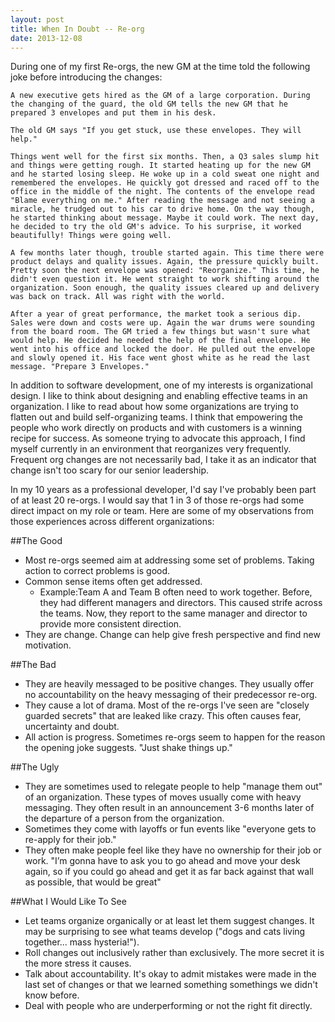 ```yaml
---
layout: post
title: When In Doubt -- Re-org
date: 2013-12-08
---
```


During one of my first Re-orgs, the new GM at the time told the following joke before introducing the changes:

    A new executive gets hired as the GM of a large corporation. During the changing of the guard, the old GM tells the new GM that he prepared 3 envelopes and put them in his desk. 
	
	The old GM says "If you get stuck, use these envelopes. They will help." 
	
	Things went well for the first six months. Then, a Q3 sales slump hit and things were getting rough. It started heating up for the new GM and he started losing sleep. He woke up in a cold sweat one night and remembered the envelopes. He quickly got dressed and raced off to the office in the middle of the night. The contents of the envelope read "Blame everything on me." After reading the message and not seeing a miracle, he trudged out to his car to drive home. On the way though, he started thinking about message. Maybe it could work. The next day, he decided to try the old GM's advice. To his surprise, it worked beautifully! Things were going well.
	
	A few months later though, trouble started again. This time there were product delays and quality issues. Again, the pressure quickly built. Pretty soon the next envelope was opened: "Reorganize." This time, he didn't even question it. He went straight to work shifting around the organization. Soon enough, the quality issues cleared up and delivery was back on track. All was right with the world.
	
	After a year of great performance, the market took a serious dip. Sales were down and costs were up. Again the war drums were sounding from the board room. The GM tried a few things but wasn't sure what would help. He decided he needed the help of the final envelope. He went into his office and locked the door. He pulled out the envelope and slowly opened it. His face went ghost white as he read the last message. "Prepare 3 Envelopes."

In addition to software development, one of my interests is organizational design. I like to think about designing and enabling effective teams in an organization. I like to read about how some organizations are trying to flatten out and build self-organizing teams. I think that empowering the people who work directly on products and with customers is a winning recipe for success. As someone trying to advocate this approach, I find myself currently in an environment that reorganizes very frequently. Frequent org changes are not necessarily bad, I take it as an indicator that change isn't too scary for our senior leadership.

In my 10 years as a professional developer, I'd say I've probably been part of at least 20 re-orgs. I would say that 1 in 3 of those re-orgs had some direct impact on my role or team. Here are some of my observations from those experiences across different organizations:

##The Good
* Most re-orgs seemed aim at addressing some set of problems. Taking action to correct problems is good.
* Common sense items often get addressed. 
	* Example:Team A and Team B often need to work together. Before, they had different managers and directors. This caused strife across the teams. Now, they report to the same manager and director to provide more consistent direction.
* They are change. Change can help give fresh perspective and find new motivation.

##The Bad
* They are heavily messaged to be positive changes. They usually offer no accountability on the heavy messaging of their predecessor re-org.
* They cause a lot of drama. Most of the re-orgs I've seen are "closely guarded secrets" that are leaked like crazy. This often causes fear, uncertainty and doubt.
* All action is progress. Sometimes re-orgs seem to happen for the reason the opening joke suggests. "Just shake things up."

##The Ugly
* They are sometimes used to relegate people to help "manage them out" of an organization. These types of moves usually come with heavy messaging. They often result in an announcement 3-6 months later of the departure of a person from the organization.
* Sometimes they come with layoffs or fun events like "everyone gets to re-apply for their job."
* They often make people feel like they have no ownership for their job or work. "I’m gonna have to ask you to go ahead and move your desk again, so if you could go ahead and get it as far back against that wall as possible, that would be great"

##What I Would Like To See
* Let teams organize organically or at least let them suggest changes. It may be surprising to see what teams develop ("dogs and cats living together... mass hysteria!").
* Roll changes out inclusively rather than exclusively. The more secret it is the more stress it causes.
* Talk about accountability. It's okay to admit mistakes were made in the last set of changes or that we learned something somethings we didn't know before.
* Deal with people who are underperforming or not the right fit directly. 